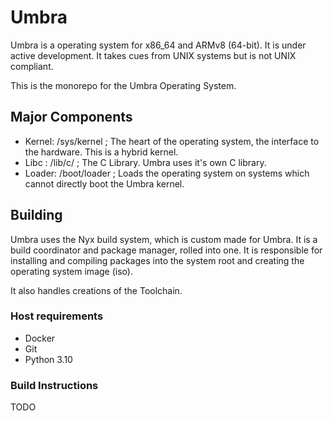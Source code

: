 # Umbra

Umbra is a operating system for x86_64 and ARMv8 (64-bit). It is under active development.
It takes cues from UNIX systems but is not UNIX compliant.

This is the monorepo for the Umbra Operating System. 

## Major Components

- Kernel: /sys/kernel ; The heart of the operating system, the interface to the hardware. This is a hybrid kernel.
- Libc : /lib/c/ ; The C Library. Umbra uses it's own C library.
- Loader: /boot/loader ; Loads the operating system on systems which cannot directly boot the Umbra kernel.

## Building

Umbra uses the Nyx build system, which is custom made for Umbra. It is a build coordinator and package manager, rolled into one. 
It is responsible for installing and compiling packages into the system root and creating the operating system image (iso).

It also handles creations of the Toolchain.

### Host requirements
* Docker
* Git
* Python 3.10


### Build Instructions
TODO